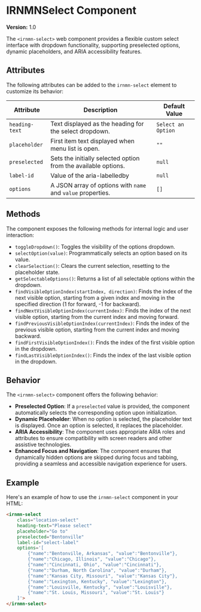 # IRNMNSelect Component

**Version:** 1.0

The `<irnmn-select>` web component provides a flexible custom select interface with dropdown functionality, supporting preselected options, dynamic placeholders, and ARIA accessibility features.

## Attributes
The following attributes can be added to the `irnmn-select` element to customize its behavior:

| Attribute       | Description                                                      | Default Value       |
|-----------------|------------------------------------------------------------------|---------------------|
| `heading-text`  | Text displayed as the heading for the select dropdown.           | `Select an Option`  |
| `placeholder`   | First item text displayed when menu list is open.                | `""`                |
| `preselected`   | Sets the initially selected option from the available options.   | `null`              |
| `label-id`      | Value of the aria-labelledby                                     | `null`              |
| `options`       | A JSON array of options with `name` and `value` properties.      | `[]`                |

## Methods
The component exposes the following methods for internal logic and user interaction:

- `toggleDropdown()`: Toggles the visibility of the options dropdown.
- `selectOption(value)`: Programmatically selects an option based on its value.
- `clearSelection()`: Clears the current selection, resetting to the placeholder state.
- `getSelectableOptions()`: Returns a list of all selectable options within the dropdown.
- `findVisibleOptionIndex(startIndex, direction)`: Finds the index of the next visible option, starting from a given index and moving in the specified direction (1 for forward, -1 for backward).
- `findNextVisibleOptionIndex(currentIndex)`: Finds the index of the next visible option, starting from the current index and moving forward.
- `findPreviousVisibleOptionIndex(currentIndex)`: Finds the index of the previous visible option, starting from the current index and moving backward.
- `findFirstVisibleOptionIndex()`: Finds the index of the first visible option in the dropdown.
- `findLastVisibleOptionIndex()`: Finds the index of the last visible option in the dropdown.

## Behavior
The `<irnmn-select>` component offers the following behavior:

- **Preselected Option**: If a `preselected` value is provided, the component automatically selects the corresponding option upon initialization.
- **Dynamic Placeholder**: When no option is selected, the placeholder text is displayed. Once an option is selected, it replaces the placeholder.
- **ARIA Accessibility**: The component uses appropriate ARIA roles and attributes to ensure compatibility with screen readers and other assistive technologies.
- **Enhanced Focus and Navigation**: The component ensures that dynamically hidden options are skipped during focus and tabbing, providing a seamless and accessible navigation experience for users.

## Example

Here's an example of how to use the `irnmn-select` component in your HTML:

```html
<irnmn-select 
    class="location-select"
    heading-text="Please select" 
    placeholder="Go to" 
    preselected="Bentonville"
    label-id="select-label"
    options='[
        {"name":"Bentonville, Arkansas", "value":"Bentonville"}, 
        {"name":"Chicago, Illinois", "value":"Chicago"}, 
        {"name":"Cincinnati, Ohio", "value":"Cincinnati"}, 
        {"name":"Durham, North Carolina", "value":"Durham"}, 
        {"name":"Kansas City, Missouri", "value":"Kansas City"}, 
        {"name":"Lexington, Kentucky", "value":"Lexington"}, 
        {"name":"Louisville, Kentucky", "value":"Louisville"}, 
        {"name":"St. Louis, Missouri", "value":"St. Louis"}
    ]'>
</irnmn-select>
